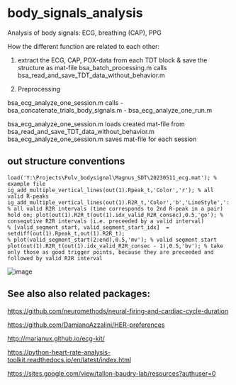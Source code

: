 # body_signals_analysis

Analysis of body signals: ECG, breathing (CAP), PPG

How the different function are related to each other: 

1. extract the ECG, CAP, POX-data from each TDT block & save the structure as mat-file
bsa_batch_processing.m calls  bsa_read_and_save_TDT_data_without_behavior.m

2. Preprocessing

bsa_ecg_analyze_one_session.m calls 
        - bsa_concatenate_trials_body_signals.m
        - bsa_ecg_analyze_one_run.m

bsa_ecg_analyze_one_session.m loads created mat-file from bsa_read_and_save_TDT_data_without_behavior.m
bsa_ecg_analyze_one_session.m saves mat-file for each session

## out structure conventions
```
load('Y:\Projects\Pulv_bodysignal\Magnus_SDT\20230511_ecg.mat'); % example file
ig_add_multiple_vertical_lines(out(1).Rpeak_t,'Color','r'); % all valid R-peaks
ig_add_multiple_vertical_lines(out(1).R2R_t,'Color','b','LineStyle',':'); % all valid R2R intervals (time corresponds to 2nd R-peak in a pair)
hold on; plot(out(1).R2R_t(out(1).idx_valid_R2R_consec),0.5,'go'); % consequtive R2R intervals (i.e. preceeded by a valid interval) 
% [valid_segment_start, valid_segment_start_idx]  = setdiff(out(1).Rpeak_t,out(1).R2R_t);
% plot(valid_segment_start(2:end),0.5,'mv'); % valid segment start
plot(out(1).R2R_t(out(1).idx_valid_R2R_consec - 1),0.5,'bv'); % take only those as good trigger points, because they are preceeded and followed by valid R2R interval

```
![image](https://github.com/dagdpz/body_signals_analysis/assets/9905148/e5de8abc-d0df-46a3-91db-333102992067)


## See also also related packages: 

https://github.com/neuromethods/neural-firing-and-cardiac-cycle-duration

https://github.com/DamianoAzzalini/HER-preferences

http://marianux.github.io/ecg-kit/

https://python-heart-rate-analysis-toolkit.readthedocs.io/en/latest/index.html

https://sites.google.com/view/tallon-baudry-lab/resources?authuser=0
